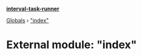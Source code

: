 **[interval-task-runner](../README.md)**

[Globals](../README.md) › ["index"](_index_.md)

# External module: "index"